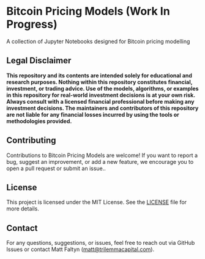 # Bitcoin Pricing Models (Work In Progress)

A collection of Jupyter Notebooks designed for Bitcoin pricing modelling 

## Legal Disclaimer

**This repository and its contents are intended solely for educational and research purposes. Nothing within this repository constitutes financial, investment, or trading advice. Use of the models, algorithms, or examples in this repository for real-world investment decisions is at your own risk. Always consult with a licensed financial professional before making any investment decisions. The maintainers and contributors of this repository are not liable for any financial losses incurred by using the tools or methodologies provided.**

## Contributing

Contributions to Bitcoin Pricing Models are welcome! If you want to report a bug, suggest an improvement, or add a new feature, we encourage you to open a pull request or submit an issue..

## License

This project is licensed under the MIT License. See the [LICENSE](LICENSE) file for more details.

## Contact

For any questions, suggestions, or issues, feel free to reach out via GitHub Issues or contact Matt Faltyn (matt@trilemmacapital.com). 
